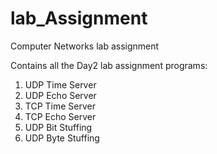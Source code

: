 # lab_Assignment
Computer Networks lab assignment

Contains all the Day2 lab assignment programs:
1. UDP Time Server
2. UDP Echo Server
3. TCP Time Server
4. TCP Echo Server
5. UDP Bit Stuffing
6. UDP Byte Stuffing
